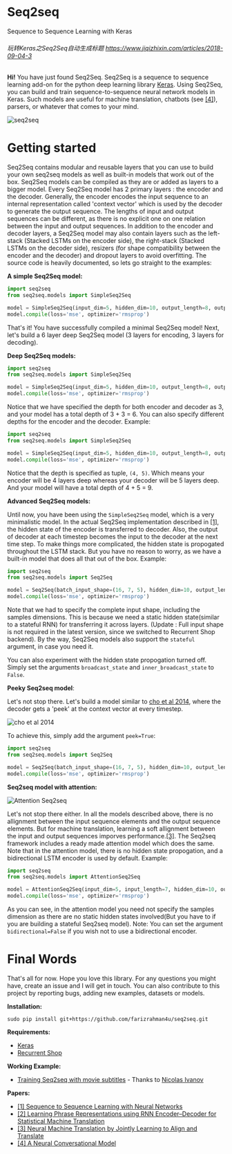 # Seq2seq
Sequence to Sequence Learning with Keras
###### 玩转Keras之Seq2Seq自动生成标题 https://www.jiqizhixin.com/articles/2018-09-04-3  


**Hi!** You have just found Seq2Seq. Seq2Seq is a sequence to sequence learning add-on for the python deep learning library [Keras](http://www.keras.io). Using Seq2Seq, you can build and train sequence-to-sequence neural network models in Keras. Such models are useful for machine translation, chatbots (see [[4]](http://arxiv.org/pdf/1506.05869v1.pdf)), parsers, or whatever that comes to your mind.


  ![seq2seq](http://i64.tinypic.com/30136te.png)

# Getting started

Seq2Seq contains modular and reusable layers that you can use to build your own seq2seq models as well as built-in models that work out of the box. Seq2Seq models can be compiled as they are or added as layers to a bigger model. Every Seq2Seq model has 2 primary layers : the encoder and the  decoder. Generally, the encoder encodes the input  sequence to an internal representation called 'context vector' which is used by the decoder to generate the output sequence. The lengths of input and output sequences can be different, as there is no explicit one on one relation between the input and output sequences. In addition to the encoder and decoder layers, a Seq2Seq model may also contain layers such as the left-stack (Stacked LSTMs on the encoder side), the right-stack (Stacked LSTMs on the decoder side), resizers (for shape compatibility between the encoder and the decoder) and dropout layers to avoid overfitting. The source code is heavily documented, so lets go straight to the examples:

**A simple Seq2Seq model:**

```python
import seq2seq
from seq2seq.models import SimpleSeq2Seq

model = SimpleSeq2Seq(input_dim=5, hidden_dim=10, output_length=8, output_dim=8)
model.compile(loss='mse', optimizer='rmsprop')
```
That's it! You have successfully compiled a minimal Seq2Seq model! Next, let's build a 6 layer deep Seq2Seq model (3 layers for encoding, 3 layers for decoding).

**Deep Seq2Seq models:**

```python
import seq2seq
from seq2seq.models import SimpleSeq2Seq

model = SimpleSeq2Seq(input_dim=5, hidden_dim=10, output_length=8, output_dim=8, depth=3)
model.compile(loss='mse', optimizer='rmsprop')
```
Notice that we have specified the depth for both encoder and decoder as 3, and your model has a total depth of 3 + 3 = 6. You can also specify different depths for the encoder and the decoder. Example:

```python
import seq2seq
from seq2seq.models import SimpleSeq2Seq

model = SimpleSeq2Seq(input_dim=5, hidden_dim=10, output_length=8, output_dim=20, depth=(4, 5))
model.compile(loss='mse', optimizer='rmsprop')
```

Notice that the depth is specified as tuple, `(4, 5)`. Which means your encoder will be 4 layers deep whereas your decoder will be 5 layers deep. And your model will have a total depth of 4 + 5 = 9.

**Advanced Seq2Seq models:**

Until now, you have been using the `SimpleSeq2Seq` model, which is a very minimalistic model. In the actual Seq2Seq implementation described in [[1]](http://arxiv.org/abs/1409.3215), the hidden state of the encoder is transferred to decoder. Also, the output of decoder at each timestep becomes the input to the decoder at the next time step. To make things more complicated, the hidden state is propogated throughout the LSTM stack. But you  have no reason to worry, as we have a built-in model that does all that out of the box. Example:

```python
import seq2seq
from seq2seq.models import Seq2Seq

model = Seq2Seq(batch_input_shape=(16, 7, 5), hidden_dim=10, output_length=8, output_dim=20, depth=4)
model.compile(loss='mse', optimizer='rmsprop')
```

Note that we had to specify the complete input shape, including the samples dimensions. This is because we need a static hidden state(similar to a stateful RNN) for transferring it across layers. (Update : Full input shape is not required in the latest version, since we switched to Recurrent Shop backend). By the way, Seq2Seq models also support the `stateful` argument, in case you need it.

You can also experiment with the hidden state propogation turned  off. Simply set the arguments `broadcast_state` and `inner_broadcast_state` to `False`.

**Peeky Seq2seq model**:

Let's not stop there. Let's build a model similar to [cho et al 2014](http://arxiv.org/abs/1406.1078), where the decoder gets a 'peek' at the context vector at every timestep.

![cho et al 2014](http://i64.tinypic.com/302aqhi.png)

To achieve this, simply add the argument `peek=True`:

```python
import seq2seq
from seq2seq.models import Seq2Seq

model = Seq2Seq(batch_input_shape=(16, 7, 5), hidden_dim=10, output_length=8, output_dim=20, depth=4, peek=True)
model.compile(loss='mse', optimizer='rmsprop')
```

**Seq2seq model with attention:**

![Attention Seq2seq](http://i64.tinypic.com/a2rw3d.png)

Let's not stop there either. In all the models described above, there is no allignment between the input sequence elements and the output sequence elements. But for machine translation, learning a soft allignment between the input and output sequences imporves performance.[[3]](http://arxiv.org/pdf/1409.0473v6.pdf). The Seq2seq framework includes a ready made attention model which does the same. Note that in the attention model, there is no hidden state propogation, and a bidirectional LSTM encoder is used by default. Example:

```python
import seq2seq
from seq2seq.models import AttentionSeq2Seq

model = AttentionSeq2Seq(input_dim=5, input_length=7, hidden_dim=10, output_length=8, output_dim=20, depth=4)
model.compile(loss='mse', optimizer='rmsprop')
```

As you can see, in the attention model you need not specify the samples dimension as there are no static hidden states involved(But you have to if you are building a stateful Seq2seq model).
Note:  You  can set the argument `bidirectional=False` if you wish not to use a bidirectional encoder.

# Final Words

That's all for now. Hope you love this library. For any questions you might have, create an issue and I will get in touch. You can also contribute to this project by reporting bugs, adding new examples, datasets or models.

**Installation:**

```sudo pip install git+https://github.com/farizrahman4u/seq2seq.git```


**Requirements:**

* [Keras](https://keras.io)
* [Recurrent Shop](https://www.github.com/farizrahman4u/recurrentshop)


**Working Example:**

* [Training Seq2seq with movie subtitles](https://github.com/nicolas-ivanov/debug_seq2seq)  - Thanks to [Nicolas Ivanov](https://github.com/nicolas-ivanov)

**Papers:**

* [ [1] Sequence to Sequence Learning with Neural Networks](http://papers.nips.cc/paper/5346-sequence-to-sequence-learning-with-neural-networks.pdf)
* [ [2] Learning Phrase Representations using RNN Encoder–Decoder for Statistical Machine Translation](http://arxiv.org/pdf/1406.1078.pdf)
* [ [3] Neural Machine Translation by Jointly Learning to Align and Translate](http://arxiv.org/pdf/1409.0473v6.pdf)
* [ [4] A Neural Conversational Model](http://arxiv.org/pdf/1506.05869v1.pdf)


